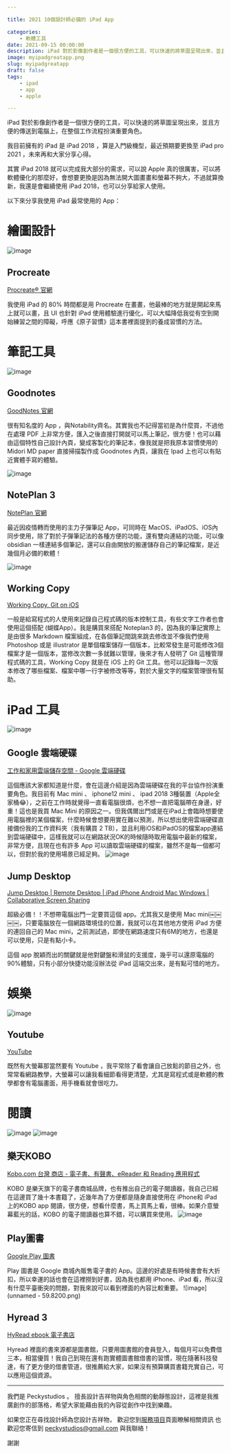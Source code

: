 ```yaml
---

title: 2021 10個設計師必備的 iPad App

categories:
    - 軟體工具
date: 2021-09-15 00:00:00
description: iPad 對於影像創作者是一個很方便的工具，可以快速的將草圖呈現出來，並且方便的傳送到電腦上，在整個工作流程扮演重要角色。
image: myipadgreatapp.png
slug: myipadgreatapp
draft: false
tags:
    - ipad
    - app
    - apple

---
```


iPad 對於影像創作者是一個很方便的工具，可以快速的將草圖呈現出來，並且方便的傳送到電腦上，在整個工作流程扮演重要角色。

我目前擁有的 iPad 是 iPad 2018 ，算是入門級機型，最近預期要更換至 iPad pro 2021 ，未來再和大家分享心得。

其實 iPad 2018 就可以完成我大部分的需求，可以說 Apple 真的很厲害，可以將軟體優化的那麼好，會想要更換是因為無法開大圖畫畫和螢幕不夠大，不過就算換新，我還是會繼續使用 iPad 2018，也可以分享給家人使用。

以下來分享我使用 iPad 最常使用的 App：


# 繪圖設計
![image](D83C38E2-512A-4174-B387-F089CE162906.png)
## Procreate

[Procreate® 官網](https://procreate.art/)

我使用 iPad 的 80% 時間都是用 Procreate 在畫畫，他最棒的地方就是開起來馬上就可以畫，且 UI 也針對 iPad 使用體驗進行優化，可以大幅降低我從有空到開始練習之間的障礙，呼應《原子習慣》這本書裡面提到的養成習慣的方法。


# 筆記工具
![image](F3DCFEA5-9DDA-40B9-9412-EDE01351F855.png)
## Goodnotes
[GoodNotes 官網 ](https://www.goodnotes.com/zh-hk/)

很有知名度的 App ，與Notability齊名。其實我也不記得當初是為什麼買，不過他在處理 PDF 上非常方便，匯入之後直接打開就可以馬上筆記，很方便！也可以藉由這個特性自己設計內頁，變成客製化的筆記本，像我就是把我原本習慣使用的 Midori MD paper 直接掃描製作成 Goodnotes 內頁，讓我在 Ipad 上也可以有貼近實體手寫的體驗。

![image](5CF1FAFD-4869-43BA-BEA0-0DC16F88B133.png)
## NotePlan 3
[NotePlan 官網 ](https://noteplan.co/)

最近因疫情轉而使用的主力子彈筆記 App，可同時在 MacOS、iPadOS、iOS內同步使用，除了對於子彈筆記法的各種方便的功能，還有雙向連結的功能，可以像 obsidian 一樣連結多個筆記，還可以自由開放的搬運儲存自己的筆記檔案，是近幾個月必備的軟體！

![image](50C842B0-2493-489D-80F0-3984ACE661B7.png)
## Working Copy
[Working Copy, Git on iOS](https://workingcopyapp.com/)

一般是給寫程式的人使用來記錄自己程式碼的版本控制工具，有些文字工作者也會使用這個搭配 (蝴蝶App）。我是購買來搭配 Noteplan3 的，因為我的筆記實際上是由很多 Markdown 檔案組成，在各個筆記間跳來跳去修改並不像我們使用 Photoshop 或是 illustrator 是單個檔案儲存一個版本，比較常發生是可能修改3個檔案才是一個版本，當修改次數一多就難以管理，後來才有人發明了 Git 這種管理程式碼的工具，Working Copy 就是在 iOS 上的 Git 工具。他可以記錄每一次版本修改了哪些檔案、檔案中哪一行字被修改等等，對於大量文字的檔案管理很有幫助。

# iPad 工具
![image](8B74AABB-0D63-4389-8542-8FE830F3AD2C.png)
## Google 雲端硬碟
[工作和家用雲端儲存空間 - Google 雲端硬碟](https://www.google.com.tw/intl/zh-TW/drive/)

這個應該大家都知道是什麼，會在這邊介紹是因為雲端硬碟在我的平台協作扮演重要角色。我目前有 Mac mini 、 iphone12 mini 、 ipad 2018 3種裝置（Apple全家桶😂），之前在工作時就覺得一直看電腦很煩，也不想一直把電腦帶在身邊，好重！這也是我買 Mac Mini 的原因之一。但我偶爾出門或是在iPad上會臨時想要使用電腦裡的某個檔案，什麼時候會想要用實在難以預測，所以想出使用雲端硬碟直接備份我的工作資料夾（我有購買 2 TB），並且利用iOS和iPadOS的檔案app連結到雲端硬碟中，這樣我就可以在網路狀況OK的時候隨時取用電腦中最新的檔案，非常方便，且現在也有許多 App 可以讀取雲端硬碟的檔案，雖然不是每一個都可以，但對於我的使用場景已經足夠。
![image](3B00F7E2-E00D-46CF-9A39-31876D2F1967.png)
## Jump Desktop
[Jump Desktop | Remote Desktop | iPad iPhone Android Mac Windows | Collaborative Screen Sharing](https://www.jumpdesktop.com/)

超級必備！！不想帶電腦出門一定要買這個 app。尤其我又是使用 Mac mini￼￼￼￼，只要電腦放在一個網路環境佳的位置，我就可以在其他地方使用 iPad 方便的連回自己的 Mac mini，之前測試過，即使在網路速度只有6M的地方，也還是可以使用，只是有點小卡。

這個 app 脫穎而出的關鍵就是他對鍵盤和滑鼠的支援度，幾乎可以還原電腦的90%體驗，只有小部分快捷功能沒辦法從 iPad 這端交出來，是有點可惜的地方。


# 娛樂
![image](unnamed.png)
## Youtube
[YouTube](https://www.youtube.com/)

既然有大螢幕那當然要有 Youtube ，我平常除了看會讓自己放鬆的節目之外，也常常看網路教學，大螢幕可以讓我看細節看得更清楚，尤其是寫程式或是軟體的教學都會有電腦畫面，用手機看就會很吃力。

# 閱讀
![image](230x0w.png) ![image](230x0w2.png)

## 樂天KOBO
[Kobo.com 台灣 商店 - 電子書、有聲書、eReader 和 Reading 應用程式](https://www.kobo.com/tw/zh#)

KOBO 是樂天旗下的電子書商城品牌，也有推出自己的電子閱讀器，我自己已經在這邊買了幾十本書籍了，近幾年為了方便都是隨身直接使用在 iPhone和 iPad 上的KOBO app 閱讀，很方便，想看什麼書，馬上買馬上看，很棒。如果介意螢幕藍光的話，KOBO 的電子閱讀器也算不錯，可以購買來使用。
![image](DBFC7F0C-7364-4F2A-89E8-1E8974D0CD42.png)
## Play圖書
[Google Play 圖書](https://play.google.com/store/books?hl=zh_TW&gl=US)

Play 圖書是 Google 商城內販售電子書的 App。這邊的好處是有時候書會有大折扣，所以幸運的話也會在這裡撈到好書，因為我也都用 iPhone、iPad 看，所以沒有什麼平臺衝突的問題，對我來說可以看到裡面的內容比較重要。
![image](unnamed - 59.8200.png)
## Hyread 3
[HyRead ebook 電子書店](https://ebook.hyread.com.tw/)

Hyread 裡面的書來源都是圖書館，只要用圖書館的會員登入，每個月可以免費借三本，相當優質！我自己到現在還有跑實體圖書館借書的習慣，現在隨著科技發達，有了更方便的借書管道，很推薦給大家，如果沒有預算購買書籍充實自己，可以應用這個資源。


---

我們是 Peckystudios 。
擅長設計吉祥物與角色相關的動靜態設計，這裡是我推廣創作的部落格，希望大家能藉由我的內容從創作中找到樂趣。

如果您正在尋找設計師為您設計吉祥物，
歡迎您到[服務項目](https://peckyhsieh.wixsite.com/peckystudiosservice)頁面瞭解相關資訊
也歡迎您寄信到 peckystudios@gmail.com 與我聯絡！

謝謝